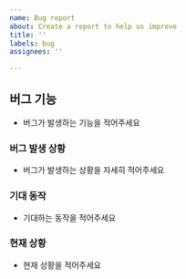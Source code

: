 ```yaml
---
name: Bug report
about: Create a report to help us improve
title: ''
labels: bug
assignees: ''

---
```


## 버그 기능
- 버그가 발생하는 기능을 적어주세요


### 버그 발생 상황
- 버그가 발생하는 상황을 자세히 적어주세요


### 기대 동작
- 기대하는 동작을 적어주세요


### 현재 상황
- 현재 상황을 적어주세요

